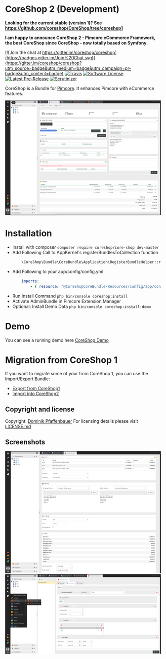 # CoreShop 2 (Development)

**Looking for the current stable (version 1)?
See https://github.com/coreshop/CoreShop/tree/coreshop1**

**I am happy to announce CoreShop 2 - Pimcore eCommerce Framework, the best CoreShop since CoreShop - now totally based on Symfony.**

[![Join the chat at https://gitter.im/coreshop/coreshop](https://badges.gitter.im/Join%20Chat.svg)](https://gitter.im/coreshop/coreshop?utm_source=badge&utm_medium=badge&utm_campaign=pr-badge&utm_content=badge)
[![Travis](https://img.shields.io/travis/coreshop/CoreShop.svg)]()
[![Software License](https://img.shields.io/badge/license-GPLv3-brightgreen.svg?style=flat)](LICENSE.md)
[![Latest Pre-Release](https://img.shields.io/packagist/vpre/coreshop/core-shop.svg)]()
[![Scrutinizer](https://img.shields.io/scrutinizer/g/coreshop/coreshop.svg)]()

CoreShop is a Bundle for [Pimcore](http://www.pimcore.org). It enhances Pimcore with eCommerce features.

![CoreShop Interface](docs/img/screenshot.png)

# Installation
 - Install with composer ```composer require coreshop/core-shop dev-master```
 - Add Following Call to AppKernel's registerBundlesToCollection function
    ```php
        \CoreShop\Bundle\CoreBundle\Application\RegisterBundleHelper::registerBundles($collection);
    ```
 - Add Following to your app/config/config.yml
    ```yml
        imports:
            - { resource: "@CoreShopCoreBundle/Resources/config/app/config.yml" }
    ```
 - Run Install Command
    ```php bin/console coreshop:install```
 - Activate AdminBundle in Pimcore Extension Manager
 - Optional: Install Demo Data ```php bin/console coreshop:install:demo```

# Demo
You can see a running demo here [CoreShop Demo](https://demo2.coreshop.org)

# Migration from CoreShop 1
If you want to migrate some of your from CoreShop 1, you can use the Import/Export Bundle:
 - [Export from CoreShop1](https://github.com/coreshop/CoreShopExport)
 - [Import into CoreShop2](https://github.com/coreshop/ImportBundle)

## Copyright and license 
Copyright: [Dominik Pfaffenbauer](https://www.pfaffenbauer.at)
For licensing details please visit [LICENSE.md](LICENSE.md) 

## Screenshots
![CoreShop Interface](docs/img/screenshot2.png)
![CoreShop Interface](docs/img/screenshot3.png)
